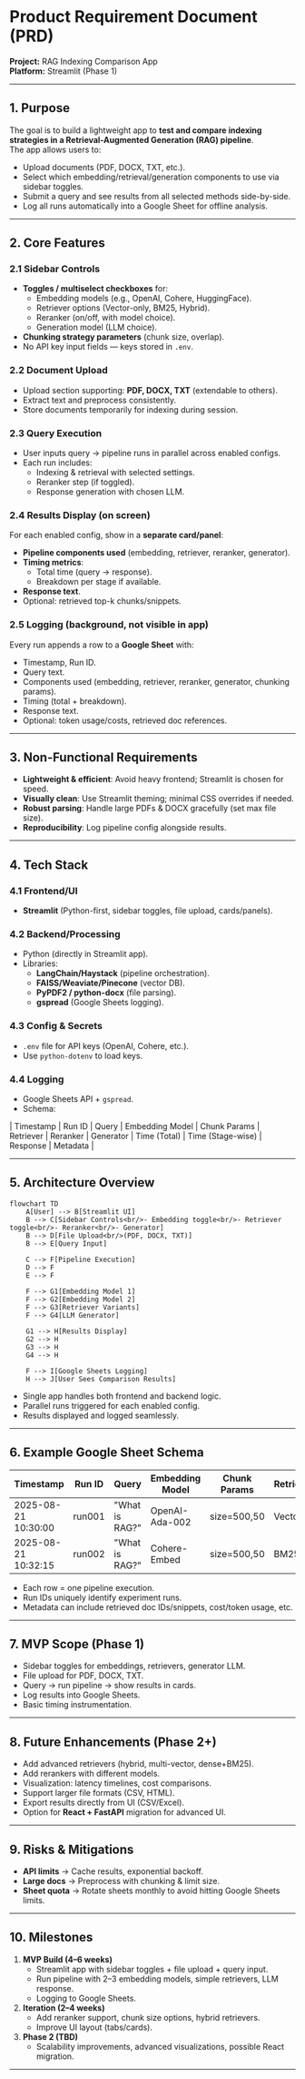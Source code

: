 # Product Requirement Document (PRD)  
**Project:** RAG Indexing Comparison App  
**Platform:** Streamlit (Phase 1)  

---

## 1. Purpose
The goal is to build a lightweight app to **test and compare indexing strategies in a Retrieval-Augmented Generation (RAG) pipeline**.  
The app allows users to:  
- Upload documents (PDF, DOCX, TXT, etc.).  
- Select which embedding/retrieval/generation components to use via sidebar toggles.  
- Submit a query and see results from all selected methods side-by-side.  
- Log all runs automatically into a Google Sheet for offline analysis.  

---

## 2. Core Features

### 2.1 Sidebar Controls
- **Toggles / multiselect checkboxes** for:  
  - Embedding models (e.g., OpenAI, Cohere, HuggingFace).  
  - Retriever options (Vector-only, BM25, Hybrid).  
  - Reranker (on/off, with model choice).  
  - Generation model (LLM choice).  
- **Chunking strategy parameters** (chunk size, overlap).  
- No API key input fields — keys stored in `.env`.  

### 2.2 Document Upload
- Upload section supporting: **PDF, DOCX, TXT** (extendable to others).  
- Extract text and preprocess consistently.  
- Store documents temporarily for indexing during session.  

### 2.3 Query Execution
- User inputs query → pipeline runs in parallel across enabled configs.  
- Each run includes:  
  - Indexing & retrieval with selected settings.  
  - Reranker step (if toggled).  
  - Response generation with chosen LLM.  

### 2.4 Results Display (on screen)
For each enabled config, show in a **separate card/panel**:  
- **Pipeline components used** (embedding, retriever, reranker, generator).  
- **Timing metrics**:  
  - Total time (query → response).  
  - Breakdown per stage if available.  
- **Response text**.  
- Optional: retrieved top-k chunks/snippets.  

### 2.5 Logging (background, not visible in app)
Every run appends a row to a **Google Sheet** with:  
- Timestamp, Run ID.  
- Query text.  
- Components used (embedding, retriever, reranker, generator, chunking params).  
- Timing (total + breakdown).  
- Response text.  
- Optional: token usage/costs, retrieved doc references.  

---

## 3. Non-Functional Requirements
- **Lightweight & efficient**: Avoid heavy frontend; Streamlit is chosen for speed.  
- **Visually clean**: Use Streamlit theming; minimal CSS overrides if needed.  
- **Robust parsing**: Handle large PDFs & DOCX gracefully (set max file size).  
- **Reproducibility**: Log pipeline config alongside results.  

---

## 4. Tech Stack

### 4.1 Frontend/UI
- **Streamlit** (Python-first, sidebar toggles, file upload, cards/panels).  

### 4.2 Backend/Processing
- Python (directly in Streamlit app).  
- Libraries:  
  - **LangChain/Haystack** (pipeline orchestration).  
  - **FAISS/Weaviate/Pinecone** (vector DB).  
  - **PyPDF2 / python-docx** (file parsing).  
  - **gspread** (Google Sheets logging).  

### 4.3 Config & Secrets
- `.env` file for API keys (OpenAI, Cohere, etc.).  
- Use `python-dotenv` to load keys.  

### 4.4 Logging
- Google Sheets API + `gspread`.  
- Schema:  

| Timestamp | Run ID | Query | Embedding Model | Chunk Params | Retriever | Reranker | Generator | Time (Total) | Time (Stage-wise) | Response | Metadata |  

---

## 5. Architecture Overview

```mermaid
flowchart TD
    A[User] --> B[Streamlit UI]
    B --> C[Sidebar Controls<br/>- Embedding toggle<br/>- Retriever toggle<br/>- Reranker<br/>- Generator]
    B --> D[File Upload<br/>(PDF, DOCX, TXT)]
    B --> E[Query Input]

    C --> F[Pipeline Execution]
    D --> F
    E --> F

    F --> G1[Embedding Model 1]
    F --> G2[Embedding Model 2]
    F --> G3[Retriever Variants]
    F --> G4[LLM Generator]

    G1 --> H[Results Display]
    G2 --> H
    G3 --> H
    G4 --> H

    F --> I[Google Sheets Logging]
    H --> J[User Sees Comparison Results]
```

- Single app handles both frontend and backend logic.  
- Parallel runs triggered for each enabled config.  
- Results displayed and logged seamlessly.  

---

## 6. Example Google Sheet Schema

| Timestamp           | Run ID  | Query              | Embedding Model | Chunk Params | Retriever | Reranker | Generator  | Time (Total) | Time (Stage-wise)          | Response                           | Metadata                   |
|---------------------|--------|--------------------|-----------------|--------------|-----------|----------|------------|--------------|-----------------------------|-----------------------------------|----------------------------|
| 2025-08-21 10:30:00 | run001 | "What is RAG?"     | OpenAI-Ada-002  | size=500,50  | VectorDB  | Off      | GPT-4      | 3.2s         | ingest=0.5s;retr=0.7s;gen=2s | "RAG stands for ..."              | Retrieved chunks: doc1,doc2|
| 2025-08-21 10:32:15 | run002 | "What is RAG?"     | Cohere-Embed    | size=500,50  | BM25      | CrossEnc | GPT-4      | 4.5s         | ingest=0.5s;retr=1.2s;gen=2.8s | "Retrieval Augmented Generation..."| Retrieved chunks: doc3,doc4|

- Each row = one pipeline execution.  
- Run IDs uniquely identify experiment runs.  
- Metadata can include retrieved doc IDs/snippets, cost/token usage, etc.  

---

## 7. MVP Scope (Phase 1)
- Sidebar toggles for embeddings, retrievers, generator LLM.  
- File upload for PDF, DOCX, TXT.  
- Query → run pipeline → show results in cards.  
- Log results into Google Sheets.  
- Basic timing instrumentation.  

---

## 8. Future Enhancements (Phase 2+)
- Add advanced retrievers (hybrid, multi-vector, dense+BM25).  
- Add rerankers with different models.  
- Visualization: latency timelines, cost comparisons.  
- Support larger file formats (CSV, HTML).  
- Export results directly from UI (CSV/Excel).  
- Option for **React + FastAPI** migration for advanced UI.  

---

## 9. Risks & Mitigations
- **API limits** → Cache results, exponential backoff.  
- **Large docs** → Preprocess with chunking & limit size.  
- **Sheet quota** → Rotate sheets monthly to avoid hitting Google Sheets limits.  

---

## 10. Milestones
1. **MVP Build (4–6 weeks)**  
   - Streamlit app with sidebar toggles + file upload + query input.  
   - Run pipeline with 2–3 embedding models, simple retrievers, LLM response.  
   - Logging to Google Sheets.  
2. **Iteration (2–4 weeks)**  
   - Add reranker support, chunk size options, hybrid retrievers.  
   - Improve UI layout (tabs/cards).  
3. **Phase 2 (TBD)**  
   - Scalability improvements, advanced visualizations, possible React migration.  

---
